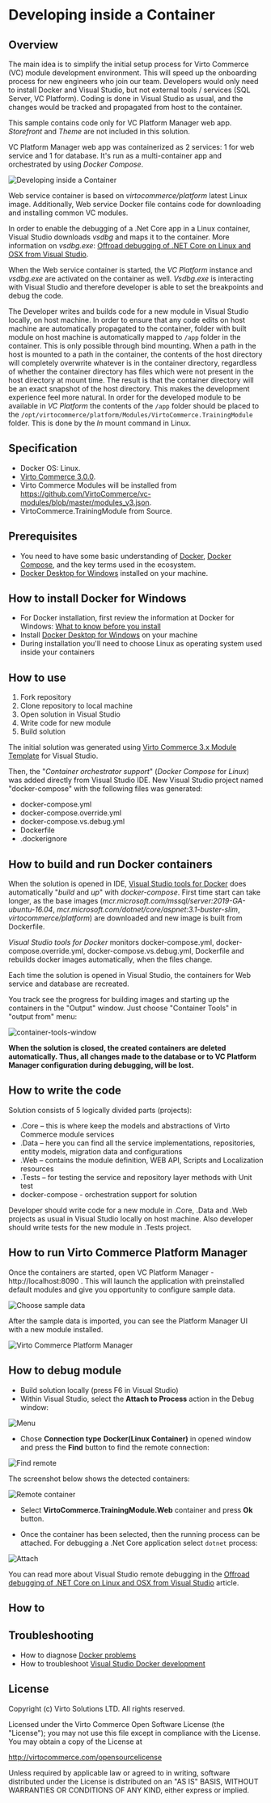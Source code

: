 # Developing inside a Container

## Overview

The main idea is to simplify the initial setup process for Virto Commerce (VC) module development environment. This will speed up the onboarding process for new engineers who join our team.
Developers would only need to install Docker and Visual Studio, but not external tools / services (SQL Server, VC Platform). Coding is done in Visual Studio as usual, and the changes would be tracked and propagated from host to the container.

This sample contains code only for VC Platform Manager web app. _Storefront_ and _Theme_ are not included in this solution.

VC Platform Manager web app was containerized as 2 services: 1 for web service and 1 for database. It's run as a multi-container app and orchestrated by using _Docker Compose_.

![Developing inside a Container](docs/media/developing-inside-container.png)

Web service container is based on *virtocommerce/platform* latest Linux image. Additionally, Web service Docker file contains code for downloading and installing common VC modules.

In order to enable the debugging of a .Net Core app in a Linux container, Visual Studio downloads _vsdbg_ and maps it to the container. More information on *vsdbg.exe*: [Offroad debugging of .NET Core on Linux and OSX from Visual Studio](https://github.com/Microsoft/MIEngine/wiki/Offroad-Debugging-of-.NET-Core-on-Linux---OSX-from-Visual-Studio).

When the Web service container is started, the *VC Platform* instance and *vsdbg.exe* are activated on the container as well. *Vsdbg.exe* is interacting with Visual Studio and therefore developer is able to set the breakpoints and debug the code.

The Developer writes and builds code for a new module in Visual Studio locally, on host machine. In order to ensure that any code edits on host machine are automatically propagated to the container, folder with built module on host machine is automatically mapped to `/app` folder in the container. This is only possible through bind mounting. When a path in the host is mounted to a path in the container, the contents of the host directory will completely overwrite whatever is in the container directory, regardless of whether the container directory has files which were not present in the host directory at mount time. The result is that the container directory will be an exact snapshot of the host directory. This makes the development experience feel more natural. In order for the developed module to be available in *VC Platform* the contents of the `/app` folder should be placed to the `/opt/virtocommerce/platform/Modules/VirtoCommerce.TrainingModule` folder. This is done by the *ln* mount command in Linux.

## Specification
* Docker OS: Linux.
* [Virto Commerce 3.0.0](https://github.com/VirtoCommerce/vc-platform).
* Virto Commerce Modules will be installed from https://github.com/VirtoCommerce/vc-modules/blob/master/modules_v3.json.
* VirtoCommerce.TrainingModule from Source.

## Prerequisites

* You need to have some basic understanding of [Docker](https://docs.docker.com/get-started/), [Docker Compose](https://docs.docker.com/compose/gettingstarted/), and the key terms used in the ecosystem.
* [Docker Desktop for Windows](https://docs.docker.com/docker-for-windows/install/) installed on your machine.

## How to install Docker for Windows

* For Docker installation, first review the information at Docker for Windows: [What to know before you install](https://docs.docker.com/docker-for-windows/install/#what-to-know-before-you-install)
* Install [Docker Desktop for Windows](https://docs.docker.com/docker-for-windows/install/) on your machine
* During installation you'll need to choose Linux as operating system used inside your containers

## How to use

1. Fork repository
1. Clone repository to local machine
1. Open solution in Visual Studio
1. Write code for new module
1. Build solution

The initial solution was generated using [Virto Commerce 3.x Module Template](https://marketplace.visualstudio.com/items?itemName=Virto-Commerce.VirtoCommerce3ModuleTemplates) for Visual Studio.

Then, the "_Container orchestrator support_" (_Docker Compose_ for _Linux_) was added directly from Visual Studio IDE. New Visual Studio project named "docker-compose" with the following files was generated:
  * docker-compose.yml
  * docker-compose.override.yml
  * docker-compose.vs.debug.yml
  * Dockerfile
  * .dockerignore

## How to build and run Docker containers

When the solution is opened in IDE, [Visual Studio tools for Docker](https://docs.microsoft.com/en-us/visualstudio/containers/overview?view=vs-2019) does automatically "_build_ and _up_" with _docker-compose_. First time start can take longer, as the base images (*mcr.microsoft.com/mssql/server:2019-GA-ubuntu-16.04*, *mcr.microsoft.com/dotnet/core/aspnet:3.1-buster-slim*, *virtocommerce/platform*) are downloaded and new image is built from Dockerfile.

_Visual Studio tools for Docker_ monitors docker-compose.yml, docker-compose.override.yml, docker-compose.vs.debug.yml, Dockerfile and rebuilds docker images automatically, when the files change.

Each time the solution is opened in Visual Studio, the containers for Web service and database are recreated.

You track see the progress for building images and starting up the containers in the "Output" window. Just choose "Container Tools" in "output from" menu:

![container-tools-window](docs/media/container-tools-window.png)

**When the solution is closed, the created containers are deleted automatically. Thus, all changes made to the database or to VC Platform Manager configuration during debugging, will be lost.**

## How to write the code

Solution consists of 5 logically divided parts (projects):

* .Core – this is where keep the models and abstractions of Virto Commerce module services
* .Data – here you can find all the service implementations, repositories, entity models, migration data and configurations
* .Web – contains the module definition, WEB API, Scripts and Localization resources
* .Tests – for testing the service and repository layer methods with Unit test
* docker-compose - orchestration support for solution

Developer should write code for a new module in .Core, .Data and .Web projects as usual in Visual Studio locally on host machine.
Also developer should write tests for the new module in .Tests project.

## How to run Virto Commerce Platform Manager

Once the containers are started, open VC Platform Manager - http://localhost:8090 . This will launch the application with preinstalled default modules and give you opportunity to configure sample data.

![Choose sample data](docs/media/screen-sample-data.png)

After the sample data is imported, you can see the Platform Manager UI with a new module installed.

![Virto Commerce Platform Manager](docs/media/screen-platform-manager.png)

## How to debug module

* Build solution locally (press F6 in Visual Studio)
* Within Visual Studio, select the **Attach to Process** action in the Debug window:

![Menu](docs/media/screen-attach-to-process-menu.png)

* Chose **Connection type** **Docker(Linux Container)** in opened window and press the **Find** button to find the remote connection:

![Find remote](docs/media/screen-attach-to-process-window.png)

The screenshot below shows the detected containers:

![Remote container](docs/media/screen-remote-connections.png)

* Select **VirtoCommerce.TrainingModule.Web** container and press **Ok** button.

* Once the container has been selected, then the running process can be attached. For debugging a .Net Core application select `dotnet` process:

![Attach](docs/media/screen-attach-to-process-process-selection.png)

You can read more about Visual Studio remote debugging in the [Offroad debugging of .NET Core on Linux and OSX from Visual Studio](https://github.com/Microsoft/MIEngine/wiki/Offroad-Debugging-of-.NET-Core-on-Linux---OSX-from-Visual-Studio) article.

## How to

## Troubleshooting

* How to diagnose [Docker problems](https://docs.docker.com/docker-for-windows/troubleshoot)
* How to troubleshoot [Visual Studio Docker development](https://docs.microsoft.com/ru-ru/visualstudio/containers/troubleshooting-docker-errors?view=vs-2019)

## License

Copyright (c) Virto Solutions LTD.  All rights reserved.

Licensed under the Virto Commerce Open Software License (the "License"); you
may not use this file except in compliance with the License. You may
obtain a copy of the License at

<http://virtocommerce.com/opensourcelicense>

Unless required by applicable law or agreed to in writing, software
distributed under the License is distributed on an "AS IS" BASIS,
WITHOUT WARRANTIES OR CONDITIONS OF ANY KIND, either express or
implied.
